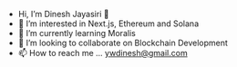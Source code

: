 - Hi, I’m Dinesh Jayasiri 👋
- 👀 I’m interested in Next.js, Ethereum and Solana
- 🌱 I’m currently learning Moralis
- 💞️ I’m looking to collaborate on Blockchain Development
- 📫 How to reach me ... ywdinesh@gmail.com

<!---
dinesh-jaysiri/dinesh-jaysiri is a ✨ special ✨ repository because its `README.md` (this file) appears on your GitHub profile.
You can click the Preview link to take a look at your changes.
--->
